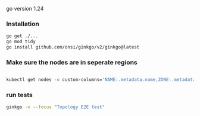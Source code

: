 go version 1.24

### Installation
```bash
go get ./...
go mod tidy
go install github.com/onsi/ginkgo/v2/ginkgo@latest
```

### Make sure the nodes are in seperate regions
```bash

kubectl get nodes -o custom-columns='NAME:.metadata.name,ZONE:.metadata.labels.topology\.kubernetes\.io/zone'
```

### run tests
```bash
ginkgo -v --focus "Topology E2E test" 
```